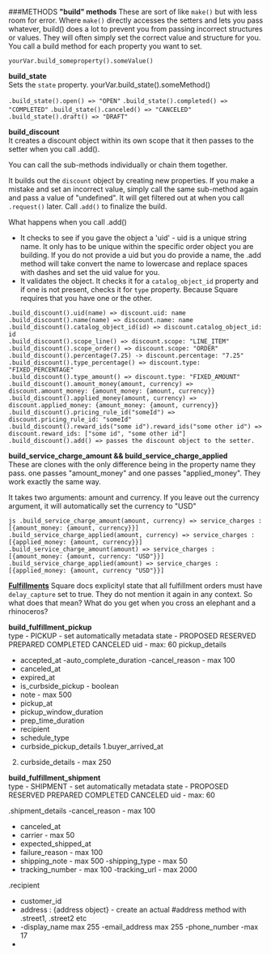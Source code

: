 ###METHODS
**"build" methods**
These are sort of like `make()` but with less room for error. Where `make()` directly accesses the setters and lets you pass whatever,
build() does a lot to prevent you from passing incorrect structures or values. They will often simply set the correct value and structure for you.
You call a build method for each property you want to set.

`yourVar.build_someproperty().someValue()`

**build_state**\
Sets the `state` property.
yourVar.build_state().someMethod()

`.build_state().open() => "OPEN"`
`.build_state().completed() => "COMPLETED"`
`.build_state().canceled() => "CANCELED"`
`.build_state().draft() => "DRAFT"`

**build_discount**\
It creates a discount object within its own scope that it then passes to the setter when you call .add().

You can call the sub-methods individually or chain them together.

It builds out the `discount` object by creating new properties. If you make a mistake and set an incorrect value, simply call the same
sub-method again and pass a value of "undefined". It will get filtered out at when you call `.request()` later. Call .`add()` to finalize the build.

What happens when you call .add()

- It checks to see if you gave the object a 'uid' - uid is a unique string name. It only has to be unique within the specific order object you are building.
  If you do not provide a uid but you do provide a name, the .add method will take convert the name to lowercase and replace spaces with dashes and set the uid
  value for you.
- It validates the object. It checks it for a `catalog_object_id` property and if one is not present, checks it for `type` property. Because Square requires that you have one or the other.

`.build_discount().uid(name) => discount.uid: name`\
`.build_discount().name(name) => discount.name: name`\
`.build_discount().catalog_object_id(id) => discount.catalog_object_id: id `\
`.build_discount().scope_line() => discount.scope: "LINE_ITEM"`\
`.build_discount().scope_order() => discount.scope: "ORDER"`\
`.build_discount().percentage(7.25) -> discount.percentage: "7.25"`\
`.build_discount().type_percentage() => discount.type: "FIXED_PERCENTAGE"`\
`.build_discount().type_amount() => discount.type: "FIXED_AMOUNT"`\
`.build_discount().amount_money(amount, currency) => discount.amount_money: {amount_money: {amount, currency}}`\
`.build_discount().applied_money(amount, currency) => discount.applied_money: {amount_money: {amount, currency}}`\
`.build_discount().pricing_rule_id("someId") => discount.pricing_rule_id: "someId"`\
`.build_discount().reward_ids("some id").reward_ids("some other id") => discount.reward_ids: ["some id", "some other id"]`\
`.build_discount().add() => passes the discount object to the setter.`

**build_service_charge_amount && build_service_charge_applied**\
These are clones with the only difference being in the property name they pass. one passes "amount_money" and one passes "applied_money".
They work exactly the same way.

It takes two arguments: amount and currency.
If you leave out the currency argument, it will automatically set the currency to "USD"

`js .build_service_charge_amount(amount, currency) => service_charges : [{amount_money: {amount, currency}}]`\
`.build_service_charge_applied(amount, currency) => service_charges : [{applied_money: {amount, currency}}]`\
`.build_service_charge_amount(amount) => service_charges : [{amount_money: {amount, currency: "USD"}}]`\
`.build_service_charge_applied(amount) => service_charges : [{applied_money: {amount, currency "USD"}}]`

**[Fulfillments](https://developer.squareup.com/docs/orders-api/how-it-works#fulfillments)**
Square docs explicityl state that all fulfillment orders must have `delay_capture` set to true. They do not mention it again in any context. So what does that mean? What do you get when you cross an elephant and a rhinoceros?

**build_fulfillment_pickup**\
type - PICKUP - set automatically
metadata
state - PROPOSED RESERVED PREPARED COMPLETED CANCELED
uid - max: 60
pickup_details

- accepted_at
  -auto_complete_duration
  -cancel_reason - max 100
- canceled_at
- expired_at
- is_curbside_pickup - boolean
- note - max 500
- pickup_at
- pickup_window_duration
- prep_time_duration
- recipient
- schedule_type
- curbside_pickup_details
  1.buyer_arrived_at

2. curbside_details - max 250

**build_fulfillment_shipment**\
type - SHIPMENT - set automatically
metadata
state - PROPOSED RESERVED PREPARED COMPLETED CANCELED
uid - max: 60

.shipment_details
-cancel_reason - max 100

- canceled_at
- carrier - max 50
- expected_shipped_at
- failure_reason - max 100
- shipping_note - max 500
  -shipping_type - max 50
- tracking_number - max 100
  -tracking_url - max 2000

.recipient

- customer_id
- address : {address object} - create an actual #address method with .street1, .street2 etc
- -display_name max 255
  -email_address max 255
  -phone_number -max 17
-
